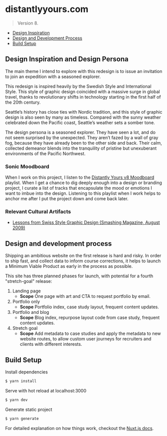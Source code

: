 # distantlyyours.com

> Version 8.

* [Design Inspiration](#design-inspiration)
* [Design and Development Process](#design-and-development-process)
* [Build Setup](#build-setup)

## Design Inspiration and Design Persona

The main theme I intend to explore with this redesign is to issue an invitation to join an expedition with a seasoned explorer.

This redesign is inspired heavily by the Swedish Style and International Style. This style of graphic design coincided with a massive surge in global travel, thanks to revolutionary shifts in technology starting in the first half of the 20th century.

Seattle’s history has close ties with Nordic tradition, and this style of graphic design is also seen by many as timeless. Compared with the sunny weather celebrated down the Pacific coast, Seattle’s weather sets a somber tone.

The design persona is a seasoned explorer. They have seen a lot, and do not seem surprised by the unexpected. They aren’t fazed by a wall of gray fog, because they have already been to the other side and back. Their calm, collected demeanor blends into the tranquility of pristine but unexuberant environments of the Pacific Northwest.

### Sonic Moodboard

When I work on this project, I listen to the [Distantly Yours v8 Moodboard](https://open.spotify.com/user/222a4yr6cein4qwin7hhkus7a/playlist/0eouNA79O4qYBqlXTb2N0I?si=jKPqtjD_Qw2lpdP8Pa66cw) playlist. When I get a chance to dig deeply enough into a design or branding project, I curate a list of tracks that encapsulate the mood or emotions I want to imbue into the design. Listening to this playlist when I work helps to anchor me after I put the project down and come back later.

### Relevant Cultural Artifacts
* [Lessons from Swiss Style Graphic Design (Smashing Magazine, August 2009)](https://www.smashingmagazine.com/2009/07/lessons-from-swiss-style-graphic-design/)

## Design and development process

Shipping an ambitious website on the first release is hard and risky. In order to ship fast, and collect data to inform course corrections, it helps to launch a Minimum Viable Product as early in the process as possible.

This site has three planned phases for launch, with potential for a fourth "stretch-goal" release:

1. Landing page
   * **Scope** One page with art and CTA to request portfolio by email.
2. Portfolio only
   * **Scope** Portfolio index, case study layout, frequent content updates.
3. Portfolio and blog
   * **Scope** Blog index, repurpose layout code from case study, frequent content updates.
4. Stretch goal
   * **Scope** Add metadata to case studies and apply the metadata to new website routes, to allow custom user journeys for recruiters and clients with different interests.

## Build Setup

Install dependencies

``` bash
$ yarn install
```

Serve with hot reload at localhost:3000
``` bash
$ yarn dev
```

Generate static project
``` bash
$ yarn generate
```

For detailed explanation on how things work, checkout the [Nuxt.js docs](https://github.com/nuxt/nuxt.js).
